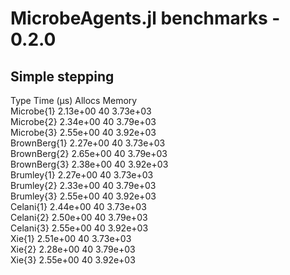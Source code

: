 # MicrobeAgents.jl benchmarks - 0.2.0 

## Simple stepping
Type             Time (μs)        Allocs           Memory          
Microbe{1}       2.13e+00         40               3.73e+03        
Microbe{2}       2.34e+00         40               3.79e+03        
Microbe{3}       2.55e+00         40               3.92e+03        
BrownBerg{1}     2.27e+00         40               3.73e+03        
BrownBerg{2}     2.65e+00         40               3.79e+03        
BrownBerg{3}     2.38e+00         40               3.92e+03        
Brumley{1}       2.27e+00         40               3.73e+03        
Brumley{2}       2.33e+00         40               3.79e+03        
Brumley{3}       2.55e+00         40               3.92e+03        
Celani{1}        2.44e+00         40               3.73e+03        
Celani{2}        2.50e+00         40               3.79e+03        
Celani{3}        2.55e+00         40               3.92e+03        
Xie{1}           2.51e+00         40               3.73e+03        
Xie{2}           2.28e+00         40               3.79e+03        
Xie{3}           2.55e+00         40               3.92e+03        
